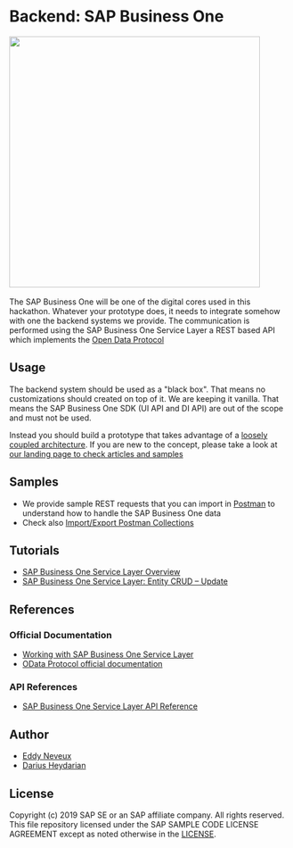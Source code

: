 # Backend: SAP Business One
<img src="https://i.imgur.com/eVBnydL.jpg" height="450">&nbsp;

The SAP Business One will be one of the digital cores used in this hackathon. Whatever your prototype does, it needs to integrate somehow with one the backend systems we provide. The communication is performed using the SAP Business One Service Layer a REST based API which implements the [Open Data Protocol](https://www.odata.org/)

## Usage
The backend system should be used as a "black box". That means no customizations should created on top of it. We are keeping it vanilla. That means the SAP Business One SDK (UI API and DI API) are out of the scope and must not be used.

Instead you should build a prototype that takes advantage of a [loosely coupled architecture](https://blogs.sap.com/2018/04/27/digital-transformation-for-smbs-a-blog-series/). If you are new to the concept, please take a look at [our landing page to check articles and samples](https://blogs.sap.com/2018/06/05/loosely-coupled-solutions-for-smbs-topics/)

## Samples
* We provide sample REST requests that you can import in [Postman](https://www.getpostman.com/downloads/) to understand how to handle the SAP Business One data
* Check also [Import/Export Postman Collections](https://learning.getpostman.com/docs/postman/collections/data_formats)

## Tutorials
* [SAP Business One Service Layer Overview](https://www.youtube.com/watch?v=zaF_i7x9-s0)
* [SAP Business One Service Layer: Entity CRUD – Update](https://blogs.sap.com/2016/04/23/b1-service-layer-entity-crud-update/)

## References
### Official Documentation
* [Working with SAP Business One Service Layer](https://help.sap.com/doc/0d2533ad95ba4ad7a702e83570a21c32/9.3/en-US/Working_with_SAP_Business_One_Service_Layer.pdf)
* [OData Protocol official documentation](https://www.odata.org/documentation/)

### API References
* [SAP Business One Service Layer API Reference](https://b1sa.github.io/hackathon/b1sl.html)

## Author
* [Eddy Neveux](https://twitter.com/eddy_nev)
* [Darius Heydarian](https://twitter.com/dariusheydarian)


License
-------

Copyright (c) 2019 SAP SE or an SAP affiliate company. All rights reserved.
This file repository licensed under the SAP SAMPLE CODE LICENSE AGREEMENT except as noted otherwise in the [LICENSE](../LICENSE).